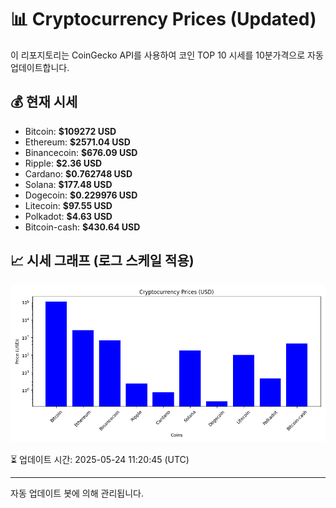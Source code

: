 
# 📊 Cryptocurrency Prices (Updated)

이 리포지토리는 CoinGecko API를 사용하여 코인 TOP 10 시세를 10분가격으로 자동 업데이트합니다.

## 💰 현재 시세
- Bitcoin: **$109272 USD**
- Ethereum: **$2571.04 USD**
- Binancecoin: **$676.09 USD**
- Ripple: **$2.36 USD**
- Cardano: **$0.762748 USD**
- Solana: **$177.48 USD**
- Dogecoin: **$0.229976 USD**
- Litecoin: **$97.55 USD**
- Polkadot: **$4.63 USD**
- Bitcoin-cash: **$430.64 USD**

## 📈 시세 그래프 (로그 스케일 적용)
![Crypto Prices](crypto_prices.png)

⏳ 업데이트 시간: 2025-05-24 11:20:45 (UTC)

---
자동 업데이트 봇에 의해 관리됩니다.

